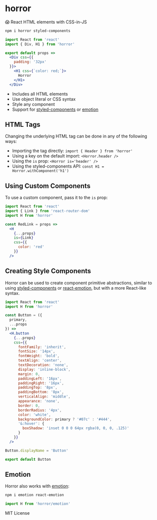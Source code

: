 
# horror

:scream: React HTML elements with CSS-in-JS

```sh
npm i horror styled-components
```

```jsx
import React from 'react'
import { Div, H1 } from 'horror'

export default props =>
  <Div css={{
    padding: '32px'
  }}>
    <H1 css={`color: red;`}>
      Horror
    </H1>
  </Div>
```

- Includes all HTML elements
- Use object literal or CSS syntax
- Style any component
- Support for [styled-components][sc] or [emotion][emotion]

## HTML Tags

Changing the underlying HTML tag can be done in any of the following ways:

- Importing the tag directly: `import { Header } from 'horror'`
- Using a key on the default import: `<Horror.header />`
- Using the `is` prop: `<Horror is='header' />`
- Using the styled-components API: `const H1 = Horror.withComponent('h1')`

## Using Custom Components

To use a custom component, pass it to the `is` prop:

```jsx
import React from 'react'
import { Link } from 'react-router-dom'
import H from 'horror'

const RedLink = props =>
  <H
    {...props}
    is={Link}
    css={{
      color: 'red'
    }}
  />
```

## Creating Style Components

Horror can be used to create component primitive abstractions, similar to using [styled-components][sc] or [react-emotion][emotion],
but with a more React-like syntax.

```jsx
import React from 'react'
import H from 'horror'

const Button = ({
  primary,
  ...props
}) =>
  <H.button
    {...props}
    css={{
      fontFamily: 'inherit',
      fontSize: '14px',
      fontWeight: 'bold',
      textAlign: 'center',
      textDecoration: 'none',
      display: 'inline-block',
      margin: 0,
      paddingLeft: '16px',
      paddingRight: '16px',
      paddingTop: '8px',
      paddingBottom: '8px',
      verticalAlign: 'middle',
      appearance: 'none',
      border: 0,
      borderRadius: '4px',
      color: 'white',
      backgroundColor: primary ? '#07c' : '#444',
      '&:hover': {
        boxShadow: 'inset 0 0 0 64px rgba(0, 0, 0, .125)'
      }
    }}
  />

Button.displayName = 'Button'

export default Button
```

## Emotion

Horror also works with [emotion][emotion]:

```sh
npm i emotion react-emotion
```

```jsx
import H from 'horror/emotion'
```

[emotion]: https://github.com/emotion-js/emotion
[sc]: https://github.com/styled-components/styled-components/

MIT License
